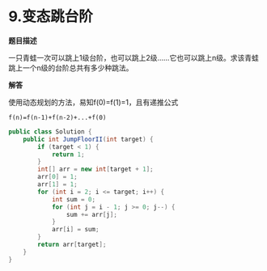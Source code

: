 # 9.变态跳台阶

**题目描述**

一只青蛙一次可以跳上1级台阶，也可以跳上2级……它也可以跳上n级。求该青蛙跳上一个n级的台阶总共有多少种跳法。

**解答**

使用动态规划的方法，易知f(0)=f(1)=1，且有递推公式

```
f(n)=f(n-1)+f(n-2)+...+f(0)
```

```java
public class Solution {
    public int JumpFloorII(int target) {
        if (target < 1) {
            return 1;
        }
        int[] arr = new int[target + 1];
        arr[0] = 1;
        arr[1] = 1;
        for (int i = 2; i <= target; i++) {
            int sum = 0;
            for (int j = i - 1; j >= 0; j--) {
                sum += arr[j];
            }
            arr[i] = sum;
        }
        return arr[target];
    }
}
```
